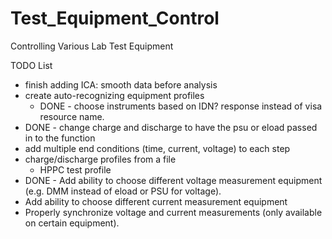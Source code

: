 # Test_Equipment_Control
Controlling Various Lab Test Equipment



TODO List
 - finish adding ICA: smooth data before analysis
 - create auto-recognizing equipment profiles
      - DONE - choose instruments based on IDN? response instead of visa resource name.
 - DONE - change charge and discharge to have the psu or eload passed in to the function
 - add multiple end conditions (time, current, voltage) to each step
 - charge/discharge profiles from a file
     - HPPC test profile
 - DONE - Add ability to choose different voltage measurement equipment (e.g. DMM instead of eload or PSU for voltage).
 - Add ability to choose different current measurement equipment
 - Properly synchronize voltage and current measurements (only available on certain equipment).
